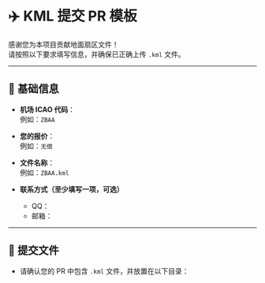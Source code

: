 # ✈️ KML 提交 PR 模板

感谢您为本项目贡献地面扇区文件！  
请按照以下要求填写信息，并确保已正确上传 `.kml` 文件。

---

## 📌 基础信息

- **机场 ICAO 代码**：  
  例如：`ZBAA`

- **您的报价**：  
  例如：`无偿`

- **文件名称**：  
  例如：`ZBAA.kml`

- **联系方式（至少填写一项，可选）**  
  - QQ：  
  - 邮箱：  

---

## 📂 提交文件

- 请确认您的 PR 中包含 `.kml` 文件，并放置在以下目录：  

